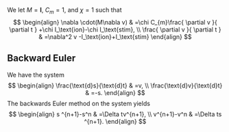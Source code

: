 We let $M=\mathbf{I}$, $C_{m}=1$, and $\chi=1$ such that
$$
\begin{align}
\nabla \cdot(M\nabla v)  & =\chi C_{m}\frac{ \partial v }{ \partial t } +\chi I_\text{ion}-\chi I_\text{stim}, \\
\frac{ \partial v }{ \partial t } & =\nabla^2 v -I_\text{ion}+I_\text{stim}
\end{align}
$$
## Backward Euler
We have the system
$$
\begin{align}
\frac{\text{d}s}{\text{d}t}  & =v, \\
\frac{\text{d}v}{\text{d}t}  & =-s.
\end{align}
$$
The backwards Euler method on the system yields
$$
\begin{align}
s ^{n+1}-s^n  & =\Delta tv^{n+1}, \\
v^{n+1}-v^n & =\Delta ts ^{n+1}.
\end{align}
$$
